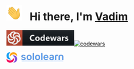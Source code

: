 <h1>
  <img height="40" src="/img/hi.gif">
  &nbsp Hi there, I'm
  <a href="https://github.com/volvad?tab=repositories">
    Vadim
  </a>
</h1>

[<img src="/img/codewars.png" width=178 alt=""/>](https://www.codewars.com/users/volvad)[![codewars](https://www.codewars.com/users/volvad/badges/middle)](https://www.codewars.com/users/volvad)

[<img src="/img/sololearn.png" width=150 alt=""/>](https://www.sololearn.com/profile/26835374)

<img src="https://api2.sololearn.com/v2/certificates/CT-SQ6A1MI1/image/jpg" width="137" alt=""/><span> </span><img src="https://api2.sololearn.com/v2/certificates/CT-B4FLEIUB/image/jpg" width="137" alt=""/><span> </span><img src="https://api2.sololearn.com/v2/certificates/CT-MJLRBSF8/image/jpg" width="137" alt=""/><span> </span><img src="https://api2.sololearn.com/v2/certificates/CT-CXXDMAKR/image/jpg" width="137" alt=""/><span> </span><img src="https://api2.sololearn.com/v2/certificates/CT-LYXVFLKE/image/jpg" width="137" alt=""/><span> </span><img src="https://api2.sololearn.com/v2/certificates/CT-UIIWTN3T/image/jpg" width="137" alt=""/>
